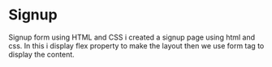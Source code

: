# Signup
Signup form using HTML and CSS
i created a signup page using html and css. In this i display flex property to make the layout then we use form tag to display the content.
